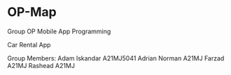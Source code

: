 # OP-Map
Group OP Mobile App Programming

Car Rental App

Group Members:
    Adam Iskandar A21MJ5041
    Adrian Norman A21MJ
    Farzad A21MJ
    Rashead A21MJ